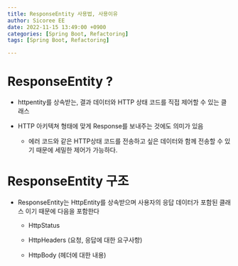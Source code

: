 ```yaml
---
title: ResponseEntity 사용법, 사용이유
author: Sicoree EE
date: 2022-11-15 13:49:00 +0900
categories: [Spring Boot, Refactoring]
tags: [Spring Boot, Refactoring]

---
```


# ResponseEntity ?

+ httpentity를 상속받는, 결과 데이터와 HTTP 상태 코드를 직접 제어할 수 있는 클래스

+ HTTP 아키텍쳐 형태에 맞게 Response를 보내주는 것에도 의미가 있음
  
  + 에러 코드와 같은 HTTP상태 코드를 전송하고 싶은 데이터와 함께 전송할 수 있기 때문에 세밀한 제어가 가능하다.

# ResponseEntity 구조

+ ResponseEntity는 HttpEntity를 상속받으며 사용자의 응답 데이터가 포함된 클래스 이기 때문에 다음을 포함한다
  
  + HttpStatus
  
  + HttpHeaders (요청, 응답에 대한 요구사항)
  
  + HttpBody (헤더에 대한 내용)
